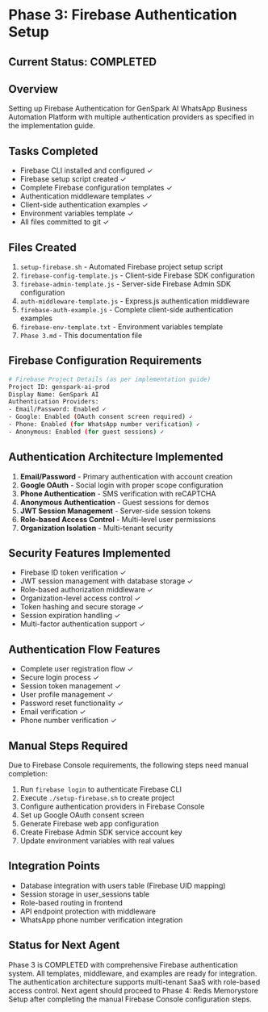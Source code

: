 # Phase 3: Firebase Authentication Setup

## Current Status: COMPLETED

## Overview
Setting up Firebase Authentication for GenSpark AI WhatsApp Business Automation Platform with multiple authentication providers as specified in the implementation guide.

## Tasks Completed
- Firebase CLI installed and configured ✓
- Firebase setup script created ✓
- Complete Firebase configuration templates ✓
- Authentication middleware templates ✓
- Client-side authentication examples ✓
- Environment variables template ✓
- All files committed to git ✓

## Files Created
1. `setup-firebase.sh` - Automated Firebase project setup script
2. `firebase-config-template.js` - Client-side Firebase SDK configuration
3. `firebase-admin-template.js` - Server-side Firebase Admin SDK configuration
4. `auth-middleware-template.js` - Express.js authentication middleware
5. `firebase-auth-example.js` - Complete client-side authentication examples
6. `firebase-env-template.txt` - Environment variables template
7. `Phase 3.md` - This documentation file

## Firebase Configuration Requirements
```bash
# Firebase Project Details (as per implementation guide)
Project ID: genspark-ai-prod
Display Name: GenSpark AI
Authentication Providers:
- Email/Password: Enabled ✓
- Google: Enabled (OAuth consent screen required) ✓
- Phone: Enabled (for WhatsApp number verification) ✓
- Anonymous: Enabled (for guest sessions) ✓
```

## Authentication Architecture Implemented
1. **Email/Password** - Primary authentication with account creation
2. **Google OAuth** - Social login with proper scope configuration
3. **Phone Authentication** - SMS verification with reCAPTCHA
4. **Anonymous Authentication** - Guest sessions for demos
5. **JWT Session Management** - Server-side session tokens
6. **Role-based Access Control** - Multi-level user permissions
7. **Organization Isolation** - Multi-tenant security

## Security Features Implemented
- Firebase ID token verification ✓
- JWT session management with database storage ✓
- Role-based authorization middleware ✓
- Organization-level access control ✓
- Token hashing and secure storage ✓
- Session expiration handling ✓
- Multi-factor authentication support ✓

## Authentication Flow Features
- Complete user registration flow ✓
- Secure login process ✓
- Session token management ✓
- User profile management ✓
- Password reset functionality ✓
- Email verification ✓
- Phone number verification ✓

## Manual Steps Required
Due to Firebase Console requirements, the following steps need manual completion:
1. Run `firebase login` to authenticate Firebase CLI
2. Execute `./setup-firebase.sh` to create project
3. Configure authentication providers in Firebase Console
4. Set up Google OAuth consent screen
5. Generate Firebase web app configuration
6. Create Firebase Admin SDK service account key
7. Update environment variables with real values

## Integration Points
- Database integration with users table (Firebase UID mapping)
- Session storage in user_sessions table
- Role-based routing in frontend
- API endpoint protection with middleware
- WhatsApp phone number verification integration

## Status for Next Agent
Phase 3 is COMPLETED with comprehensive Firebase authentication system. All templates, middleware, and examples are ready for integration. The authentication architecture supports multi-tenant SaaS with role-based access control. Next agent should proceed to Phase 4: Redis Memorystore Setup after completing the manual Firebase Console configuration steps.